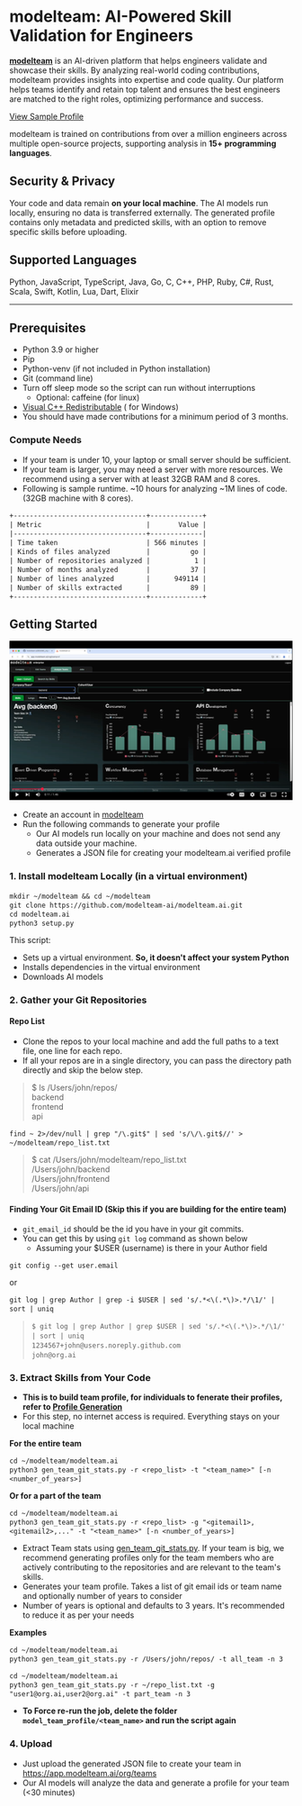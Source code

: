 # modelteam: AI-Powered Skill Validation for Engineers

**[modelteam](https://modelteam.ai)** is an AI-driven platform that helps engineers validate and showcase their skills.
By analyzing real-world coding contributions, modelteam provides insights into expertise and code quality. Our platform helps teams identify and retain top talent and ensures the best engineers are matched to the
right roles, optimizing performance and success.

[View Sample Profile](https://app.modelteam.ai/profile?id=1da842a06520c30722ff3efb96d67a482cd689e6d43b87c882d4b690975a7c31)

modelteam is trained on contributions from over a million engineers across multiple open-source projects, supporting
analysis in **15+ programming languages**.

## Security & Privacy

Your code and data remain **on your local machine**. The AI models run locally, ensuring no data is transferred
externally. The generated profile contains only metadata and predicted skills, with an option to remove specific skills
before uploading.

## Supported Languages

Python, JavaScript, TypeScript, Java, Go, C, C++, PHP, Ruby, C#, Rust, Scala, Swift, Kotlin, Lua, Dart, Elixir

---

## Prerequisites

- Python 3.9 or higher
- Pip
- Python-venv (if not included in Python installation)
- Git (command line)
- Turn off sleep mode so the script can run without interruptions
    - Optional: caffeine (for linux)
- [Visual C++ Redistributable](https://learn.microsoft.com/en-us/cpp/windows/latest-supported-vc-redist?view=msvc-170) (
  for Windows)
- You should have made contributions for a minimum period of 3 months.

### Compute Needs

- If your team is under 10, your laptop or small server should be sufficient.
- If your team is larger, you may need a server with more resources. We recommend using a server with at least 32GB RAM
  and 8 cores.
- Following is sample runtime. ~10 hours for analyzing ~1M lines of code. (32GB machine with 8 cores).

```mono
+---------------------------------+-------------+
| Metric                          |       Value |
|---------------------------------+-------------|
| Time taken                      | 566 minutes |
| Kinds of files analyzed         |          go |
| Number of repositories analyzed |           1 |
| Number of months analyzed       |          37 |
| Number of lines analyzed        |      949114 |
| Number of skills extracted      |          89 |
+---------------------------------+-------------+
```

## Getting Started

[![Build your Team profile](images/orgVideo.png)](https://www.youtube.com/watch?v=drF-PfF9M3U)

- Create an account in [modelteam](https://app.modelteam.ai/org/)
- Run the following commands to generate your profile
    - Our AI models run locally on your machine and does not send any data outside your machine.
    - Generates a JSON file for creating your modelteam.ai verified profile

### 1. Install modelteam Locally (in a virtual environment)

```
mkdir ~/modelteam && cd ~/modelteam
git clone https://github.com/modelteam-ai/modelteam.ai.git
cd modelteam.ai
python3 setup.py
```

This script:

- Sets up a virtual environment. **So, it doesn't affect your system Python**
- Installs dependencies in the virtual environment
- Downloads AI models

### 2. Gather your Git Repositories
#### Repo List

- Clone the repos to your local machine and add the full paths to a text file, one line for each repo.
- If all your repos are in a single directory, you can pass the directory path directly and skip the below step.

> $ ls /Users/john/repos/<br>
> backend<br>
> frontend<br>
> api

```
find ~ 2>/dev/null | grep "/\.git$" | sed 's/\/\.git$//' > ~/modelteam/repo_list.txt
```

> $ cat /Users/john/modelteam/repo_list.txt<br>
> /Users/john/backend<br>
> /Users/john/frontend<br>
> /Users/john/api

#### Finding Your Git Email ID (Skip this if you are building for the entire team)

- `git_email_id` should be the id you have in your git commits.
- You can get this by using `git log` command as shown below
  - Assuming your $USER (username) is there in your Author field

```
git config --get user.email
```

or

``` 
git log | grep Author | grep -i $USER | sed 's/.*<\(.*\)>.*/\1/' | sort | uniq 
```

> `$ git log | grep Author | grep $USER | sed 's/.*<\(.*\)>.*/\1/' | sort | uniq`<br>
> `1234567+john@users.noreply.github.com`<br>
> `john@org.ai`<br>

### 3. Extract Skills from Your Code
- **This is to build team profile, for individuals to fenerate their profiles, refer to [Profile Generation](README.md)**
- For this step, no internet access is required. Everything stays on your local machine

**For the entire team**
```
cd ~/modelteam/modelteam.ai
python3 gen_team_git_stats.py -r <repo_list> -t "<team_name>" [-n <number_of_years>]
```
**Or for a part of the team** 
```
cd ~/modelteam/modelteam.ai
python3 gen_team_git_stats.py -r <repo_list> -g "<gitemail1>,<gitemail2>,..." -t "<team_name>" [-n <number_of_years>]
```

- Extract Team stats using [gen_team_git_stats.py](gen_team_git_stats.py). If your team is big, we recommend generating
  profiles only for the team members who are actively contributing to the repositories and are relevant to the team's skills.
- Generates your team profile. Takes a list of git email ids or team name and optionally number of years to consider
- Number of years is optional and defaults to 3 years. It's recommended to reduce it as per your needs

**Examples**
```
cd ~/modelteam/modelteam.ai
python3 gen_team_git_stats.py -r /Users/john/repos/ -t all_team -n 3
```
```
cd ~/modelteam/modelteam.ai
python3 gen_team_git_stats.py -r ~/repo_list.txt -g "user1@org.ai,user2@org.ai" -t part_team -n 3
```

- **To Force re-run the job, delete the folder `model_team_profile/<team_name>` and run the script again**

### 4. Upload

- Just upload the generated JSON file to create your team in https://app.modelteam.ai/org/teams
- Our AI models will analyze the data and generate a profile for your team (<30 minutes)

